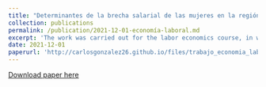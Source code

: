 ```yaml
---
title: "Determinantes de la brecha salarial de las mujeres en la región de Huánuco"
collection: publications
permalink: /publication/2021-12-01-economía-laboral.md
excerpt: 'The work was carried out for the labor economics course, in which the determinants of the salary gaps of women in the Huánuco region are analyzed.'
date: 2021-12-01
paperurl: 'http://carlosgonzalez26.github.io/files/trabajo_economia_laboral.pdf'
---
```


[Download paper here](http://carlosgonzalez26.github.io/files/trabajo_economia_laboral.pdf)